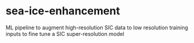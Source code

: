# sea-ice-enhancement
ML pipeline to augment high-resolution SIC data to low resolution training inputs to fine tune a SIC super-resolution model
